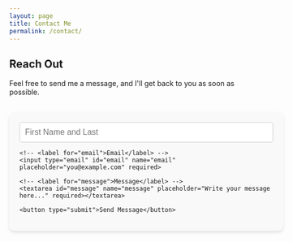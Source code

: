 ```yaml
---
layout: page
title: Contact Me
permalink: /contact/
---
```


## Reach Out

Feel free to send me a message, and I'll get back to you as soon as possible.

<br />

<!-- <form action="https://formspree.io/f/xeoebqlb" method="POST">
    <label for="name">Name:</label>
    <input type="text" id="name" name="name" required>
    
    <label for="email">Your email:</label>
    <input type="email" id="email" name="email" required>
    
    <label for="message">Message:</label>
    <textarea id="message" name="message" required></textarea>
    
    <button type="submit">Send</button>
</form> -->

<style>
    /* Align form to the left */
    form {
        width: 100%;
        max-width: 500px;
        padding: 20px;
        background: #f9f9f9;
        border-radius: 10px;
        box-shadow: 0px 4px 6px rgba(0, 0, 0, 0.1);
    }

    label {
        font-weight: bold;
        display: block;
        margin: 10px 0 5px;
    }

    input, textarea {
        width: 100%;
        padding: 10px;
        border: 1px solid #ccc;
        border-radius: 5px;
        font-size: 16px;
        transition: all 0.3s ease-in-out;
    }

    input:focus, textarea:focus {
        border-color: #007bff;
        outline: none;
        box-shadow: 0px 0px 8px rgba(0, 123, 255, 0.2);
    }

    textarea {
        height: 150px;
        resize: vertical;
    }

    button {
        display: block;
        width: 100%;
        padding: 12px;
        background: #007bff;
        color: white;
        font-size: 16px;
        border: none;
        border-radius: 5px;
        cursor: pointer;
        transition: background 0.3s ease-in-out;
        margin-top: 10px;
    }

    button:hover {
        background: #0056b3;
    }
</style>

<form action="https://formspree.io/f/XYZ_123" method="POST">
    <!-- <label for="name">Name</label> -->
    <input type="text" id="name" name="name" placeholder="First Name and Last" required>
    
    <!-- <label for="email">Email</label> -->
    <input type="email" id="email" name="email" placeholder="you@example.com" required>
    
    <!-- <label for="message">Message</label> -->
    <textarea id="message" name="message" placeholder="Write your message here..." required></textarea>
    
    <button type="submit">Send Message</button>
</form>

<br />